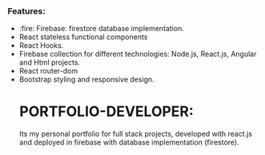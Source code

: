 ### Features:

<ul>
<li> :fire: Firebase: firestore database implementation.
<li> React stateless functional components
  <li> React Hooks.
    <li> Firebase collection for different technologies: Node.js, React.js, Angular and Html projects.
    <li> React router-dom
      <li> Bootstrap styling and responsive design.

# PORTFOLIO-DEVELOPER:
        
Its my personal portfolio for full stack projects, developed with react.js and deployed in firebase with database implementation (firestore).
        
        




